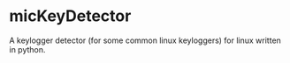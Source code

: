 # micKeyDetector
A keylogger detector (for some common linux keyloggers) for linux written in python. 
